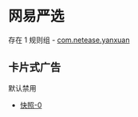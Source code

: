 # 网易严选

存在 1 规则组 - [com.netease.yanxuan](/src/apps/com.netease.yanxuan.ts)

## 卡片式广告

默认禁用

- [快照-0](https://i.gkd.li/import/12840641)
